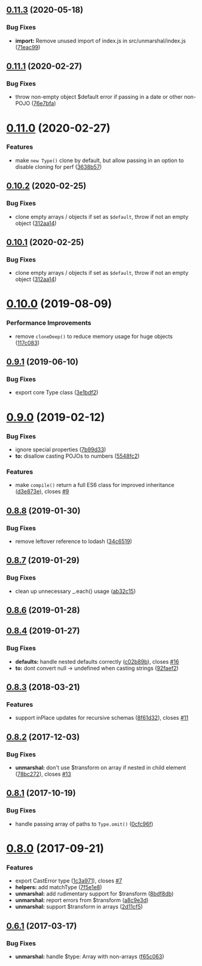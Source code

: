 <a name="0.11.3"></a>
## [0.11.3](https://github.com/boosterfuels/archetype/compare/v0.11.2...v0.11.3) (2020-05-18)


### Bug Fixes

* **import:** Remove unused import of index.js in src/unmarshal/index.js ([71eac99](https://github.com/boosterfuels/archetype/commit/71eac99))



<a name="0.11.1"></a>
## [0.11.1](https://github.com/boosterfuels/archetype/compare/v0.11.0...v0.11.1) (2020-02-27)


### Bug Fixes

* throw non-empty object $default error if passing in a date or other non-POJO ([76e7bfa](https://github.com/boosterfuels/archetype/commit/76e7bfa))



<a name="0.11.0"></a>
# [0.11.0](https://github.com/boosterfuels/archetype/compare/v0.10.2...v0.11.0) (2020-02-27)


### Features

* make `new Type()` clone by default, but allow passing in an option to disable cloning for perf ([3638b57](https://github.com/boosterfuels/archetype/commit/3638b57))



<a name="0.10.2"></a>
## [0.10.2](https://github.com/boosterfuels/archetype/compare/v0.10.0...v0.10.2) (2020-02-25)


### Bug Fixes

* clone empty arrays / objects if set as `$default`, throw if not an empty object ([312aa14](https://github.com/boosterfuels/archetype/commit/312aa14))



<a name="0.10.1"></a>
## [0.10.1](https://github.com/boosterfuels/archetype/compare/v0.10.0...v0.10.1) (2020-02-25)


### Bug Fixes

* clone empty arrays / objects if set as `$default`, throw if not an empty object ([312aa14](https://github.com/boosterfuels/archetype/commit/312aa14))



<a name="0.10.0"></a>
# [0.10.0](https://github.com/boosterfuels/archetype/compare/v0.9.1...v0.10.0) (2019-08-09)


### Performance Improvements

* remove `cloneDeep()` to reduce memory usage for huge objects ([117c083](https://github.com/boosterfuels/archetype/commit/117c083))



<a name="0.9.1"></a>
## [0.9.1](https://github.com/boosterfuels/archetype/compare/v0.9.0...v0.9.1) (2019-06-10)


### Bug Fixes

* export core Type class ([3e1bdf2](https://github.com/boosterfuels/archetype/commit/3e1bdf2))



<a name="0.9.0"></a>
# [0.9.0](https://github.com/boosterfuels/archetype/compare/v0.8.8...v0.9.0) (2019-02-12)


### Bug Fixes

* ignore special properties ([7b99d33](https://github.com/boosterfuels/archetype/commit/7b99d33))
* **to:** disallow casting POJOs to numbers ([5548fc2](https://github.com/boosterfuels/archetype/commit/5548fc2))


### Features

* make `compile()` return a full ES6 class for improved inheritance ([d3e873e](https://github.com/boosterfuels/archetype/commit/d3e873e)), closes [#9](https://github.com/boosterfuels/archetype/issues/9)



<a name="0.8.8"></a>
## [0.8.8](https://github.com/boosterfuels/archetype/compare/v0.8.7...v0.8.8) (2019-01-30)


### Bug Fixes

* remove leftover reference to lodash ([34c6519](https://github.com/boosterfuels/archetype/commit/34c6519))



<a name="0.8.7"></a>
## [0.8.7](https://github.com/boosterfuels/archetype/compare/v0.8.6...v0.8.7) (2019-01-29)


### Bug Fixes

* clean up unnecessary _.each() usage ([ab32c15](https://github.com/boosterfuels/archetype/commit/ab32c15))



<a name="0.8.6"></a>
## [0.8.6](https://github.com/boosterfuels/archetype/compare/v0.8.5...v0.8.6) (2019-01-28)



<a name="0.8.4"></a>
## [0.8.4](https://github.com/boosterfuels/archetype/compare/v0.8.3...v0.8.4) (2019-01-27)


### Bug Fixes

* **defaults:** handle nested defaults correctly ([c02b89b](https://github.com/boosterfuels/archetype/commit/c02b89b)), closes [#16](https://github.com/boosterfuels/archetype/issues/16)
* **to:** dont convert null -> undefined when casting strings ([92faef2](https://github.com/boosterfuels/archetype/commit/92faef2))



<a name="0.8.3"></a>
## [0.8.3](https://github.com/boosterfuels/archetype/compare/v0.8.2...v0.8.3) (2018-03-21)


### Features

* support inPlace updates for recursive schemas ([8f61d32](https://github.com/boosterfuels/archetype/commit/8f61d32)), closes [#11](https://github.com/boosterfuels/archetype/issues/11)



<a name="0.8.2"></a>
## [0.8.2](https://github.com/boosterfuels/archetype/compare/v0.8.1...v0.8.2) (2017-12-03)


### Bug Fixes

* **unmarshal:** don't use $transform on array if nested in child element ([78bc272](https://github.com/boosterfuels/archetype/commit/78bc272)), closes [#13](https://github.com/boosterfuels/archetype/issues/13)



<a name="0.8.1"></a>
## [0.8.1](https://github.com/boosterfuels/archetype/compare/v0.8.0...v0.8.1) (2017-10-19)


### Bug Fixes

* handle passing array of paths to `Type.omit()` ([0cfc96f](https://github.com/boosterfuels/archetype/commit/0cfc96f))



<a name="0.8.0"></a>
# [0.8.0](https://github.com/boosterfuels/archetype/compare/v0.7.0...v0.8.0) (2017-09-21)


### Features

* export CastError type ([1c3a971](https://github.com/boosterfuels/archetype/commit/1c3a971)), closes [#7](https://github.com/boosterfuels/archetype/issues/7)
* **helpers:** add matchType ([7f5e1e8](https://github.com/boosterfuels/archetype/commit/7f5e1e8))
* **unmarshal:** add rudimentary support for $transform ([8bdf8db](https://github.com/boosterfuels/archetype/commit/8bdf8db))
* **unmarshal:** report errors from $transform ([a8c9e3d](https://github.com/boosterfuels/archetype/commit/a8c9e3d))
* **unmarshal:** support $transform in arrays ([2d11cf5](https://github.com/boosterfuels/archetype/commit/2d11cf5))



<a name="0.6.1"></a>
## [0.6.1](https://github.com/vkarpov15/archetype-js/compare/v0.6.0...v0.6.1) (2017-03-17)


### Bug Fixes

* **unmarshal:** handle $type: Array with non-arrays ([f65c063](https://github.com/vkarpov15/archetype-js/commit/f65c063))




